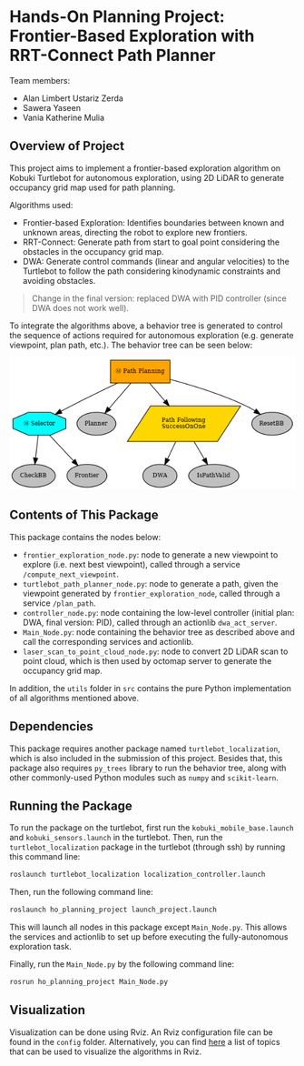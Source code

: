 # Hands-On Planning Project: Frontier-Based Exploration with RRT-Connect Path Planner

Team members:
* Alan Limbert Ustariz Zerda
* Sawera Yaseen
* Vania Katherine Mulia

## Overview of Project

This project aims to implement a frontier-based exploration algorithm on Kobuki Turtlebot for autonomous exploration, using	2D LiDAR to generate occupancy grid map used for path planning.

Algorithms used:
* Frontier-based Exploration: Identifies boundaries between known and unknown areas, directing the robot to explore new frontiers. 	
* RRT-Connect: Generate path from start to goal point considering the obstacles in the occupancy grid map.
* DWA: Generate control commands (linear and angular velocities) to the Turtlebot to follow the path considering kinodynamic constraints and avoiding obstacles.

> Change in the final version: replaced DWA with PID controller (since DWA does not work well).

To integrate the algorithms above, a behavior tree is generated to control the sequence of actions required for autonomous exploration (e.g. generate viewpoint, plan path, etc.). The behavior tree can be seen below:

![behavior-tree](img/path_planning.png)

## Contents of This Package

This package contains the nodes below:

* `frontier_exploration_node.py`: node to generate a new viewpoint to explore (i.e. next best viewpoint), called through a service `/compute_next_viewpoint`.
* `turtlebot_path_planner_node.py`: node to generate a path, given the viewpoint generated by `frontier_exploration_node`, called through a service `/plan_path`.
* `controller_node.py`: node containing the low-level controller (initial plan: DWA, final version: PID), called through an actionlib `dwa_act_server`.
* `Main_Node.py`: node containing the behavior tree as described above and call the corresponding services and actionlib.
* `laser_scan_to_point_cloud_node.py`: node to convert 2D LiDAR scan to point cloud, which is then used by octomap server to generate the occupancy grid map.

In addition, the `utils` folder in `src` contains the pure Python implementation of all algorithms mentioned above.

## Dependencies

This package requires another package named `turtlebot_localization`, which is also included in the submission of this project. Besides that, this package also requires `py_trees` library to run the behavior tree, along with other commonly-used Python modules such as `numpy` and `scikit-learn`.

## Running the Package

To run the package on the turtlebot, first run the `kobuki_mobile_base.launch` and `kobuki_sensors.launch` in the turtlebot. Then, run the `turtlebot_localization` package in the turtlebot (through ssh) by running this command line:

```bash
roslaunch turtlebot_localization localization_controller.launch
```

Then, run the following command line:

```bash
roslaunch ho_planning_project launch_project.launch
```

This will launch all nodes in this package except `Main_Node.py`. This allows the services and actionlib to set up before executing the fully-autonomous exploration task.

Finally, run the `Main_Node.py` by the following command line:

```bash
rosrun ho_planning_project Main_Node.py
```

## Visualization

Visualization can be done using Rviz. An Rviz configuration file can be found in the `config` folder. Alternatively, you can find [here](Visualization-List.md) a list of topics that can be used to visualize the algorithms in Rviz.

